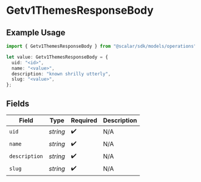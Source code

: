# Getv1ThemesResponseBody

## Example Usage

```typescript
import { Getv1ThemesResponseBody } from "@scalar/sdk/models/operations";

let value: Getv1ThemesResponseBody = {
  uid: "<id>",
  name: "<value>",
  description: "known shrilly utterly",
  slug: "<value>",
};
```

## Fields

| Field              | Type               | Required           | Description        |
| ------------------ | ------------------ | ------------------ | ------------------ |
| `uid`              | *string*           | :heavy_check_mark: | N/A                |
| `name`             | *string*           | :heavy_check_mark: | N/A                |
| `description`      | *string*           | :heavy_check_mark: | N/A                |
| `slug`             | *string*           | :heavy_check_mark: | N/A                |